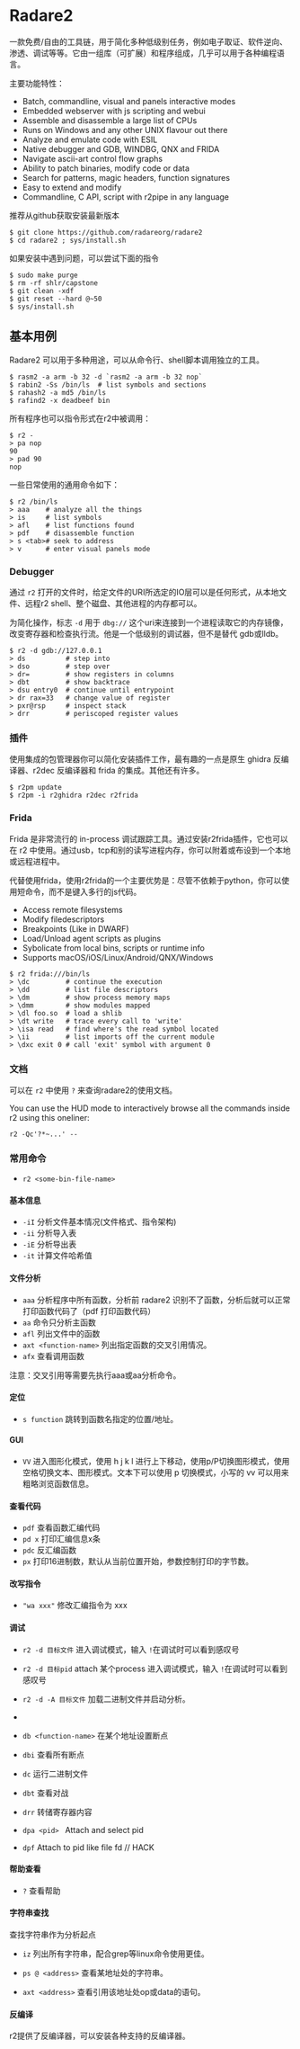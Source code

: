 # Radare2

一款免费/自由的工具链，用于简化多种低级别任务，例如电子取证、软件逆向、渗透、调试等等。它由一组库（可扩展）和程序组成，几乎可以用于各种编程语言。

主要功能特性：
- Batch, commandline, visual and panels interactive modes
- Embedded webserver with js scripting and webui
- Assemble and disassemble a large list of CPUs
- Runs on Windows and any other UNIX flavour out there
- Analyze and emulate code with ESIL
- Native debugger and GDB, WINDBG, QNX and FRIDA
- Navigate ascii-art control flow graphs
- Ability to patch binaries, modify code or data
- Search for patterns, magic headers, function signatures
- Easy to extend and modify
- Commandline, C API, script with r2pipe in any language



推荐从github获取安装最新版本

```
$ git clone https://github.com/radareorg/radare2
$ cd radare2 ; sys/install.sh
```

如果安装中遇到问题，可以尝试下面的指令
```
$ sudo make purge
$ rm -rf shlr/capstone
$ git clean -xdf
$ git reset --hard @~50
$ sys/install.sh
```


## 基本用例

Radare2 可以用于多种用途，可以从命令行、shell脚本调用独立的工具。

```shell
$ rasm2 -a arm -b 32 -d `rasm2 -a arm -b 32 nop`
$ rabin2 -Ss /bin/ls  # list symbols and sections
$ rahash2 -a md5 /bin/ls
$ rafind2 -x deadbeef bin
```

所有程序也可以指令形式在r2中被调用：
```
$ r2 -
> pa nop
90
> pad 90
nop
```

一些日常使用的通用命令如下：
```shell
$ r2 /bin/ls
> aaa    # analyze all the things
> is     # list symbols
> afl    # list functions found
> pdf    # disassemble function
> s <tab># seek to address
> v      # enter visual panels mode
```

### Debugger

通过 `r2` 打开的文件时，给定文件的URI所选定的IO层可以是任何形式，从本地文件、远程r2 shell、整个磁盘、其他进程的内存都可以。

为简化操作，标志 `-d` 用于 `dbg://` 这个uri来连接到一个进程读取它的内存镜像，改变寄存器和检查执行流。他是一个低级别的调试器，但不是替代 gdb或lldb。

```shell
$ r2 -d gdb://127.0.0.1
> ds          # step into
> dso         # step over
> dr=         # show registers in columns
> dbt         # show backtrace
> dsu entry0  # continue until entrypoint
> dr rax=33   # change value of register
> pxr@rsp     # inspect stack
> drr         # periscoped register values
```

### 插件

使用集成的包管理器你可以简化安装插件工作，最有趣的一点是原生 ghidra 反编译器、r2dec 反编译器和 frida 的集成。其他还有许多。

```shell
$ r2pm update
$ r2pm -i r2ghidra r2dec r2frida
```

### Frida

Frida 是非常流行的 in-process 调试跟踪工具。通过安装r2frida插件，它也可以在 r2 中使用。通过usb，tcp和别的读写进程内存，你可以附着或布设到一个本地或远程进程中。

代替使用frida，使用r2frida的一个主要优势是：尽管不依赖于python，你可以使用短命令，而不是键入多行的js代码。

- Access remote filesystems
- Modify filedescriptors
- Breakpoints (Like in DWARF)
- Load/Unload agent scripts as plugins
- Sybolicate from local bins, scripts or runtime info
- Supports macOS/iOS/Linux/Android/QNX/Windows

```shell
$ r2 frida:///bin/ls
> \dc         # continue the execution
> \dd         # list file descriptors
> \dm         # show process memory maps
> \dmm        # show modules mapped
> \dl foo.so  # load a shlib
> \dt write   # trace every call to 'write'
> \isa read   # find where's the read symbol located
> \ii         # list imports off the current module
> \dxc exit 0 # call 'exit' symbol with argument 0
```

### 文档

可以在 `r2` 中使用 `?` 来查询radare2的使用文档。

You can use the HUD mode to interactively browse all the commands inside r2 using this oneliner:


`r2 -Qc'?*~...' --`

### 常用命令
- `r2 <some-bin-file-name>`  

#### 基本信息
- `-iI` 分析文件基本情况(文件格式、指令架构)
- `-ii` 分析导入表
- `-iE` 分析导出表
- `-it` 计算文件哈希值

#### 文件分析
- `aaa` 分析程序中所有函数，分析前 radare2 识别不了函数，分析后就可以正常打印函数代码了（pdf 打印函数代码）
- `aa` 命令只分析主函数
- `afl` 列出文件中的函数
- `axt <function-name>`  列出指定函数的交叉引用情况。
- `afx` 查看调用函数


注意：交叉引用等需要先执行aaa或aa分析命令。

#### 定位

- `s function` 跳转到函数名指定的位置/地址。

#### GUI
- `VV` 进入图形化模式，使用 h j k l 进行上下移动，使用p/P切换图形模式，使用空格切换文本、图形模式。文本下可以使用 p 切换模式，小写的 vv 可以用来粗略浏览函数信息。

#### 查看代码
- `pdf` 查看函数汇编代码
- `pd x` 打印汇编信息x条
- `pdc` 反汇编函数
- `px` 打印16进制数，默认从当前位置开始，参数控制打印的字节数。
#### 改写指令
- `"wa xxx"` 修改汇编指令为 xxx

#### 调试
- `r2 -d 目标文件` 进入调试模式，输入 `!`在调试时可以看到感叹号
- `r2 -d 目标pid` attach 某个process 进入调试模式，输入 `!`在调试时可以看到感叹号
- `r2 -d -A 目标文件` 加载二进制文件并启动分析。
- 

- `db <function-name>` 在某个地址设置断点
- `dbi` 查看所有断点
- `dc` 运行二进制文件
- `dbt` 查看对战
- `drr` 转储寄存器内容
- `dpa <pid> `          Attach and select pid
- `dpf`                 Attach to pid like file fd // HACK
#### 帮助查看
- `?` 查看帮助

#### 字符串查找
查找字符串作为分析起点
- `iz`  列出所有字符串，配合grep等linux命令使用更佳。

- `ps @ <address>`  查看某地址处的字符串。
- `axt <address>` 查看引用该地址处op或data的语句。

#### 反编译

r2提供了反编译器，可以安装各种支持的反编译器。